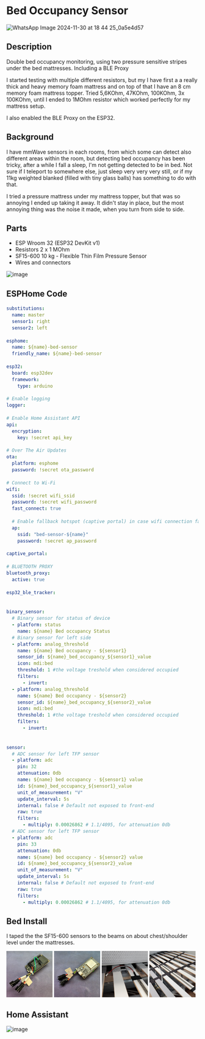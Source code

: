 # Bed Occupancy Sensor

![WhatsApp Image 2024-11-30 at 18 44 25_0a5e4d57](https://github.com/user-attachments/assets/379c5367-62cf-4637-9317-24a8a7bda799)

## Description
Double bed occupancy monitoring, using two pressure sensitive stripes under the bed mattresses. Including a BLE Proxy

I started testing with multiple different resistors, but my I have first a a really thick and heavy memory foam mattress and on top of that I have an 8 cm memory foam mattress topper. Tried 5,6KOhm, 47KOhm, 100KOhm, 3x 100KOhm, until I ended to 1MOhm resistor which worked perfectly for my mattress setup.

I also enabled the BLE Proxy on the ESP32.

## Background
I have mmWave sensors in each rooms, from which some can detect also different areas within the room, but detecting bed occupancy has been tricky, after a while I fall a sleep, I'm not getting detected to be in bed. Not sure if I teleport to somewhere else, just sleep very very very still, or if my 11kg weighted blanked (filled with tiny glass balls) has something to do with that.

I tried a pressure mattress under my mattress topper, but that was so annoying I ended up taking it away. It didn't stay in place, but the most annoying thing was the noise it made, when you turn from side to side.

## Parts

* ESP Wroom 32 (ESP32 DevKit v1)
* Resistors 2 x 1 MOhm
* SF15-600 10 kg - Flexible Thin Film Pressure Sensor
* Wires and connectors

![image](https://github.com/user-attachments/assets/f2c43f53-7ee8-4ed9-a1c7-096777f4c1ab)

## ESPHome Code

```yaml
substitutions:
  name: master
  sensor1: right
  sensor2: left

esphome:
  name: ${name}-bed-sensor
  friendly_name: ${name}-bed-sensor

esp32:
  board: esp32dev
  framework:
    type: arduino

# Enable logging
logger:

# Enable Home Assistant API
api:
  encryption:
    key: !secret api_key

# Over The Air Updates
ota:
  platform: esphome
  password: !secret ota_password

# Connect to Wi-Fi
wifi:
  ssid: !secret wifi_ssid
  password: !secret wifi_password
  fast_connect: true

  # Enable fallback hotspot (captive portal) in case wifi connection fails
  ap:
    ssid: "bed-sensor-${name}"
    password: !secret ap_password

captive_portal:

# BLUETOOTH PROXY
bluetooth_proxy:
  active: true

esp32_ble_tracker:


binary_sensor:
  # Binary sensor for status of device
  - platform: status
    name: ${name} Bed occupancy Status
  # Binary sensor for left side
  - platform: analog_threshold
    name: ${name} Bed occupancy - ${sensor1}
    sensor_id: ${name}_bed_occupancy_${sensor1}_value
    icon: mdi:bed
    threshold: 1 #the voltage treshold when considered occupied
    filters:
      - invert:
  - platform: analog_threshold
    name: ${name} Bed occupancy - ${sensor2}
    sensor_id: ${name}_bed_occupancy_${sensor2}_value
    icon: mdi:bed
    threshold: 1 #the voltage treshold when considered occupied
    filters:
      - invert:


sensor:
  # ADC sensor for left TFP sensor
  - platform: adc
    pin: 32
    attenuation: 0db
    name: ${name} bed occupancy - ${sensor1} value
    id: ${name}_bed_occupancy_${sensor1}_value
    unit_of_measurement: "V"
    update_interval: 5s
    internal: false # Default not exposed to front-end
    raw: true
    filters:
      - multiply: 0.00026862 # 1.1/4095, for attenuation 0db
  # ADC sensor for left TFP sensor
  - platform: adc
    pin: 33
    attenuation: 0db
    name: ${name} bed occupancy - ${sensor2} value
    id: ${name}_bed_occupancy_${sensor2}_value
    unit_of_measurement: "V"
    update_interval: 5s
    internal: false # Default not exposed to front-end
    raw: true
    filters:
      - multiply: 0.00026862 # 1.1/4095, for attenuation 0db
```

## Bed Install

I taped the the SF15-600 sensors to the beams on about chest/shoulder level under the mattresses.

<p float="left"> <img src="esp32-1.png" width="24%" /> <img src="esp32-2.png" width="24%" /> <img src="bed-1.png" width="24%" /> <img src="bed-2.png" width="24%" /> </p> 
	
## Home Assistant

![image](https://github.com/user-attachments/assets/431e864b-5b74-43d1-a4c6-37b8dcec8373)




	


